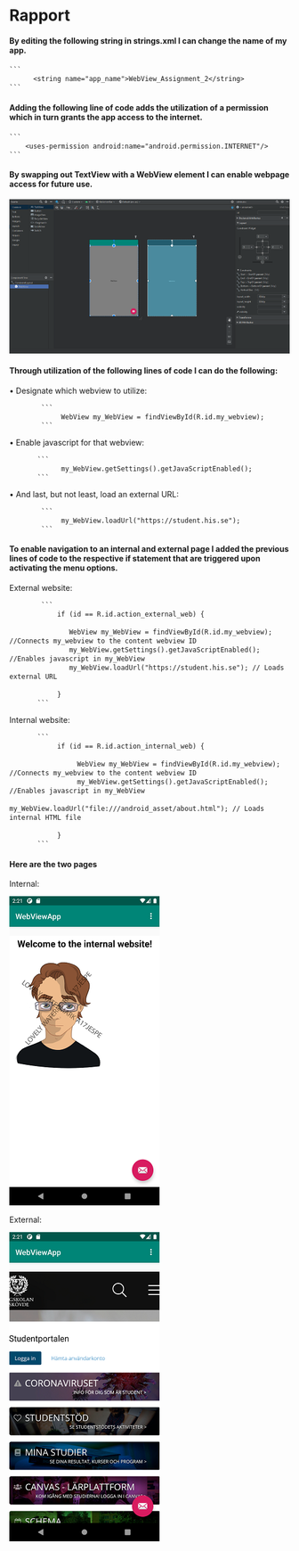# Rapport

#### By editing the following string in strings.xml I can change the name of my app.

    ```
          <string name="app_name">WebView_Assignment_2</string>
    ```

#### Adding the following line of code adds the utilization of a permission which in turn grants the app access to the internet.

    ```
        <uses-permission android:name="android.permission.INTERNET"/>
    ```

#### By swapping out TextView with a WebView element I can enable webpage access for future use.

![](3_Webview.png)

#### Through utilization of the following lines of code I can do the following:

 • Designate which webview to utilize:

            ```
                 WebView my_WebView = findViewById(R.id.my_webview);
            ```

 • Enable javascript for that webview:

           ```
                 my_WebView.getSettings().getJavaScriptEnabled();
           ```

 • And last, but not least, load an external URL:

            ```
                 my_WebView.loadUrl("https://student.his.se");
            ```


#### To enable navigation to an internal and external page I added the previous lines of code to the respective if statement that are triggered upon activating the menu options.


External website:


            ```
                if (id == R.id.action_external_web) {

                   WebView my_WebView = findViewById(R.id.my_webview); //Connects my_webview to the content webview ID
                   my_WebView.getSettings().getJavaScriptEnabled(); //Enables javascript in my_WebView
                   my_WebView.loadUrl("https://student.his.se"); // Loads external URL

                }
           ```


Internal website:


           ```
                if (id == R.id.action_internal_web) {

                     WebView my_WebView = findViewById(R.id.my_webview); //Connects my_webview to the content webview ID
                     my_WebView.getSettings().getJavaScriptEnabled(); //Enables javascript in my_WebView
                     my_WebView.loadUrl("file:///android_asset/about.html"); // Loads internal HTML file

                }
           ```


#### Here are the two pages


Internal:


![](6_Internal.png)

External:


![](6_External.png)